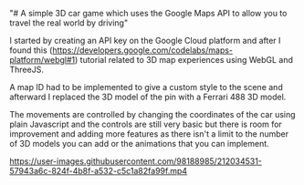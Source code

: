 "# A simple 3D car game which uses the Google Maps API to allow you to travel the real world by driving" 

I started by creating an API key on the Google Cloud platform and after I found this (https://developers.google.com/codelabs/maps-platform/webgl#1)
tutorial related to 3D map experiences using WebGL and ThreeJS.

A map ID had to be implemented to give a custom style to the scene and afterward I replaced the 3D model of the pin with a Ferrari 488 3D model.

The movements are controlled by changing the coordinates of the car using plain Javascript and the controls are still very basic but there is room for improvement and adding more features as there isn't a limit to the number of 3D models you can add or the animations that you can implement.

https://user-images.githubusercontent.com/98188985/212034531-57943a6c-824f-4b8f-a532-c5c1a82fa99f.mp4

